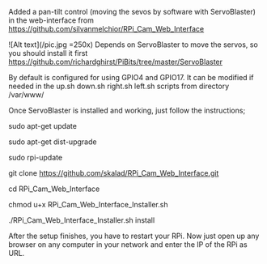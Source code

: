 Added a pan-tilt control (moving the sevos by software with ServoBlaster) in the web-interface from https://github.com/silvanmelchior/RPi_Cam_Web_Interface

![Alt text](/pic.jpg =250x)
Depends on ServoBlaster to move the servos, so you should install it first https://github.com/richardghirst/PiBits/tree/master/ServoBlaster

By default is configured for using GPIO4 and GPIO17. It can be modified if needed in the up.sh down.sh right.sh left.sh scripts from directory /var/www/

Once ServoBlaster is installed and working, just follow the instructions;

sudo apt-get update

sudo apt-get dist-upgrade

sudo rpi-update

git clone https://github.com/skalad/RPi_Cam_Web_Interface.git

cd RPi_Cam_Web_Interface

chmod u+x RPi_Cam_Web_Interface_Installer.sh

./RPi_Cam_Web_Interface_Installer.sh install

After the setup finishes, you have to restart your RPi. Now just open up any browser on any computer in your network and enter the IP of the RPi as URL.

